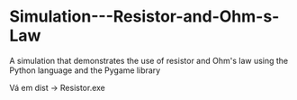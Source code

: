 # Simulation---Resistor-and-Ohm-s-Law

A simulation that demonstrates the use of resistor and Ohm's law using the Python language and the Pygame library

Vá em dist -> Resistor.exe
